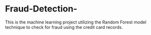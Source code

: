 # Fraud-Detection-
This is the machine learning project utilizing the Random Forest model technique to check for fraud using the credit card records.
